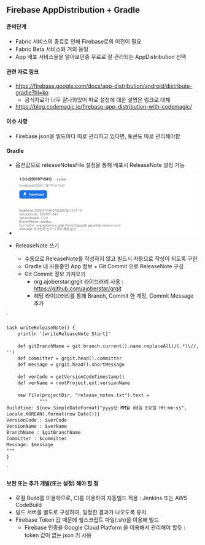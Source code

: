 ## Firebase AppDistribution + Gradle



#### 준비단계

* Fabric 서비스의 종료로 인해 Firebase로의 이전이 필요
* Fabric Beta 서비스와 거의 동일
* App 배포 서비스들을 알아보던중 무료로 잘 관리되는 AppDistribution 선택

#### 관련 자료 링크

* https://firebase.google.com/docs/app-distribution/android/distribute-gradle?hl=ko
  * 공식자료가 너무 잘나와있어 따로 설정에 대한 설명은 링크로 대체
* https://blog.codemagic.io/firebase-app-distribution-with-codemagic/

#### 이슈 사항

* Firebase json을 빌드마다 따로 관리하고 있다면, 토큰도 따로 관리해야함



#### Gradle 

* 옵션값으로 releaseNotesFile 설정을 통해 배포시 ReleaseNote 설정 가능
* ![device-2020-01-08-144817](device-2020-01-08-144817.png)

* ReleaseNote 쓰기
  * 수동으로 ReleaseNote를 작성하지 않고 빌드시 자동으로 작성이 되도록 구현
  * Gradle 내 사용중인 App 정보 + Git Commit 으로 ReleaseNote 구성
  * Git Commit 정보 가져오기
    * org.ajoberstar:grgit 라이브러리 사용 : https://github.com/ajoberstar/grgit
    * 해당 라이브러리를 통해 Branch, Commit 한 계정, Commit Message 추가

`

```Gradle
task writeReleaseNote() {
    println '[writeReleaseNote Start]'

    def gitBranchName = git.branch.current().name.replaceAll(/(.*)\//, '')
    def committer = grgit.head().committer
    def message = grgit.head().shortMessage

    def verCode = getVersionCodeTimestamp()
    def verName = rootProject.ext.versionName

    new File(projectDir, "release_notes.txt").text =
            """
Buildtime: ${new SimpleDateFormat("yyyy년 MM월 dd일 E요일 HH:mm:ss", Locale.KOREAN).format(new Date())}
VersionCode : $verCode
VersionName : $verName
BranchName : $gitBranchName
Committer : $committer
Message: $message
"""
}
```

`

#### 보완 또는 추가 개발(또는 설정) 해야 할 점

* 로컬 Build를 이용하므로, CI를 이용하여 자동빌드 적용 : Jenkins 또는 AWS CodeBuild
* 빌드 서버를 별도로 구성하여, 일정한 결과가 나오도록 유지
* Firebase Token 값 때문에 쉘스크립트 파일(.sh)을 이용해 빌드
  * Firebase 인증을 Google Cloud Platform 을 이용해서 관리해야 할듯 : token 값이 없는 json 키 사용
